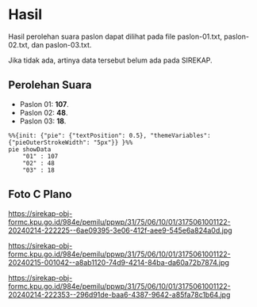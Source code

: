 # Hasil

Hasil perolehan suara paslon dapat dilihat pada file paslon-01.txt, paslon-02.txt, dan paslon-03.txt.

Jika tidak ada, artinya data tersebut belum ada pada SIREKAP.

## Perolehan Suara

 * Paslon 01: **107**.
 * Paslon 02: **48**.
 * Paslon 03: **18**.

```mermaid
%%{init: {"pie": {"textPosition": 0.5}, "themeVariables": {"pieOuterStrokeWidth": "5px"}} }%%
pie showData
    "01" : 107
    "02" : 48
    "03" : 18
```
## Foto C Plano

https://sirekap-obj-formc.kpu.go.id/984e/pemilu/ppwp/31/75/06/10/01/3175061001122-20240214-222225--6ae09395-3e06-412f-aee9-545e6a824a0d.jpg

https://sirekap-obj-formc.kpu.go.id/984e/pemilu/ppwp/31/75/06/10/01/3175061001122-20240215-001042--a8ab1120-74d9-4214-84ba-da60a72b7874.jpg

https://sirekap-obj-formc.kpu.go.id/984e/pemilu/ppwp/31/75/06/10/01/3175061001122-20240214-222353--296d91de-baa6-4387-9642-a85fa78c1b64.jpg
